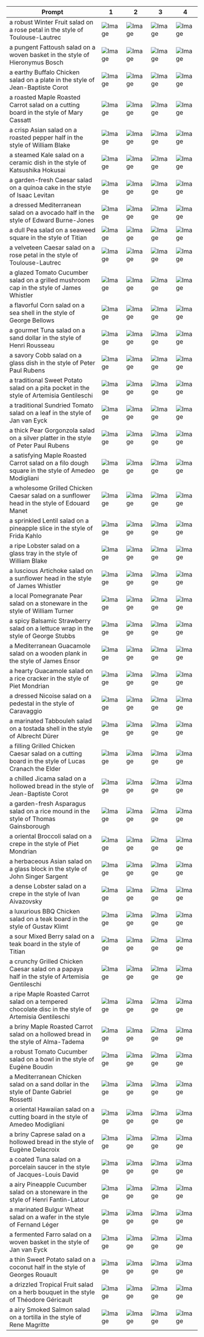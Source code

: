 | Prompt | 1 | 2 | 3 | 4 |
|-|-|-|-|-|
| a robust Winter Fruit salad on a rose petal in the style of Toulouse-Lautrec | ![Image](https://salad-benchmark-public-assets.s3.us-east-2.amazonaws.com/sdxl/754a32f6-6f25-4922-870c-6a2d32fce19f-0.jpg) | ![Image](https://salad-benchmark-public-assets.s3.us-east-2.amazonaws.com/sdxl/754a32f6-6f25-4922-870c-6a2d32fce19f-1.jpg) | ![Image](https://salad-benchmark-public-assets.s3.us-east-2.amazonaws.com/sdxl/754a32f6-6f25-4922-870c-6a2d32fce19f-2.jpg) | ![Image](https://salad-benchmark-public-assets.s3.us-east-2.amazonaws.com/sdxl/754a32f6-6f25-4922-870c-6a2d32fce19f-3.jpg) |
| a pungent Fattoush salad on a woven basket in the style of Hieronymus Bosch | ![Image](https://salad-benchmark-public-assets.s3.us-east-2.amazonaws.com/sdxl/ff150a14-54ed-4892-a0c1-35b1f3794117-0.jpg) | ![Image](https://salad-benchmark-public-assets.s3.us-east-2.amazonaws.com/sdxl/ff150a14-54ed-4892-a0c1-35b1f3794117-1.jpg) | ![Image](https://salad-benchmark-public-assets.s3.us-east-2.amazonaws.com/sdxl/ff150a14-54ed-4892-a0c1-35b1f3794117-2.jpg) | ![Image](https://salad-benchmark-public-assets.s3.us-east-2.amazonaws.com/sdxl/ff150a14-54ed-4892-a0c1-35b1f3794117-3.jpg) |
| a earthy Buffalo Chicken salad on a plate in the style of Jean-Baptiste Corot | ![Image](https://salad-benchmark-public-assets.s3.us-east-2.amazonaws.com/sdxl/d6fe36f3-c8f4-4cde-bdcc-445b5e1d301c-0.jpg) | ![Image](https://salad-benchmark-public-assets.s3.us-east-2.amazonaws.com/sdxl/d6fe36f3-c8f4-4cde-bdcc-445b5e1d301c-1.jpg) | ![Image](https://salad-benchmark-public-assets.s3.us-east-2.amazonaws.com/sdxl/d6fe36f3-c8f4-4cde-bdcc-445b5e1d301c-2.jpg) | ![Image](https://salad-benchmark-public-assets.s3.us-east-2.amazonaws.com/sdxl/d6fe36f3-c8f4-4cde-bdcc-445b5e1d301c-3.jpg) |
| a roasted Maple Roasted Carrot salad on a cutting board in the style of Mary Cassatt | ![Image](https://salad-benchmark-public-assets.s3.us-east-2.amazonaws.com/sdxl/0b9c00ac-04a1-4395-a2e0-b172d8141cc7-0.jpg) | ![Image](https://salad-benchmark-public-assets.s3.us-east-2.amazonaws.com/sdxl/0b9c00ac-04a1-4395-a2e0-b172d8141cc7-1.jpg) | ![Image](https://salad-benchmark-public-assets.s3.us-east-2.amazonaws.com/sdxl/0b9c00ac-04a1-4395-a2e0-b172d8141cc7-2.jpg) | ![Image](https://salad-benchmark-public-assets.s3.us-east-2.amazonaws.com/sdxl/0b9c00ac-04a1-4395-a2e0-b172d8141cc7-3.jpg) |
| a crisp Asian salad on a roasted pepper half in the style of William Blake | ![Image](https://salad-benchmark-public-assets.s3.us-east-2.amazonaws.com/sdxl/335ddaa2-c190-4f18-b4d6-62e971dbef5f-0.jpg) | ![Image](https://salad-benchmark-public-assets.s3.us-east-2.amazonaws.com/sdxl/335ddaa2-c190-4f18-b4d6-62e971dbef5f-1.jpg) | ![Image](https://salad-benchmark-public-assets.s3.us-east-2.amazonaws.com/sdxl/335ddaa2-c190-4f18-b4d6-62e971dbef5f-2.jpg) | ![Image](https://salad-benchmark-public-assets.s3.us-east-2.amazonaws.com/sdxl/335ddaa2-c190-4f18-b4d6-62e971dbef5f-3.jpg) |
| a steamed Kale salad on a ceramic dish in the style of Katsushika Hokusai | ![Image](https://salad-benchmark-public-assets.s3.us-east-2.amazonaws.com/sdxl/321550a4-4849-4409-ba78-7a0c19503e14-0.jpg) | ![Image](https://salad-benchmark-public-assets.s3.us-east-2.amazonaws.com/sdxl/321550a4-4849-4409-ba78-7a0c19503e14-1.jpg) | ![Image](https://salad-benchmark-public-assets.s3.us-east-2.amazonaws.com/sdxl/321550a4-4849-4409-ba78-7a0c19503e14-2.jpg) | ![Image](https://salad-benchmark-public-assets.s3.us-east-2.amazonaws.com/sdxl/321550a4-4849-4409-ba78-7a0c19503e14-3.jpg) |
| a garden-fresh Caesar salad on a quinoa cake in the style of Isaac Levitan | ![Image](https://salad-benchmark-public-assets.s3.us-east-2.amazonaws.com/sdxl/61644e4d-9a12-490c-823a-e7277d946e76-0.jpg) | ![Image](https://salad-benchmark-public-assets.s3.us-east-2.amazonaws.com/sdxl/61644e4d-9a12-490c-823a-e7277d946e76-1.jpg) | ![Image](https://salad-benchmark-public-assets.s3.us-east-2.amazonaws.com/sdxl/61644e4d-9a12-490c-823a-e7277d946e76-2.jpg) | ![Image](https://salad-benchmark-public-assets.s3.us-east-2.amazonaws.com/sdxl/61644e4d-9a12-490c-823a-e7277d946e76-3.jpg) |
| a dressed Mediterranean salad on a avocado half in the style of Edward Burne-Jones | ![Image](https://salad-benchmark-public-assets.s3.us-east-2.amazonaws.com/sdxl/05576fd9-2928-4388-b63c-cd8c9cf6ffd9-0.jpg) | ![Image](https://salad-benchmark-public-assets.s3.us-east-2.amazonaws.com/sdxl/05576fd9-2928-4388-b63c-cd8c9cf6ffd9-1.jpg) | ![Image](https://salad-benchmark-public-assets.s3.us-east-2.amazonaws.com/sdxl/05576fd9-2928-4388-b63c-cd8c9cf6ffd9-2.jpg) | ![Image](https://salad-benchmark-public-assets.s3.us-east-2.amazonaws.com/sdxl/05576fd9-2928-4388-b63c-cd8c9cf6ffd9-3.jpg) |
| a dull Pea salad on a seaweed square in the style of Titian | ![Image](https://salad-benchmark-public-assets.s3.us-east-2.amazonaws.com/sdxl/898a0476-72ca-468c-accd-0de9292f78b9-0.jpg) | ![Image](https://salad-benchmark-public-assets.s3.us-east-2.amazonaws.com/sdxl/898a0476-72ca-468c-accd-0de9292f78b9-1.jpg) | ![Image](https://salad-benchmark-public-assets.s3.us-east-2.amazonaws.com/sdxl/898a0476-72ca-468c-accd-0de9292f78b9-2.jpg) | ![Image](https://salad-benchmark-public-assets.s3.us-east-2.amazonaws.com/sdxl/898a0476-72ca-468c-accd-0de9292f78b9-3.jpg) |
| a velveteen Caesar salad on a rose petal in the style of Toulouse-Lautrec | ![Image](https://salad-benchmark-public-assets.s3.us-east-2.amazonaws.com/sdxl/0f9e1701-1969-4ec4-844b-fd4c5383fbad-0.jpg) | ![Image](https://salad-benchmark-public-assets.s3.us-east-2.amazonaws.com/sdxl/0f9e1701-1969-4ec4-844b-fd4c5383fbad-1.jpg) | ![Image](https://salad-benchmark-public-assets.s3.us-east-2.amazonaws.com/sdxl/0f9e1701-1969-4ec4-844b-fd4c5383fbad-2.jpg) | ![Image](https://salad-benchmark-public-assets.s3.us-east-2.amazonaws.com/sdxl/0f9e1701-1969-4ec4-844b-fd4c5383fbad-3.jpg) |
| a glazed Tomato Cucumber salad on a grilled mushroom cap in the style of James Whistler | ![Image](https://salad-benchmark-public-assets.s3.us-east-2.amazonaws.com/sdxl/8bad74a8-c874-45ff-a7ba-ffe32eda5ef4-0.jpg) | ![Image](https://salad-benchmark-public-assets.s3.us-east-2.amazonaws.com/sdxl/8bad74a8-c874-45ff-a7ba-ffe32eda5ef4-1.jpg) | ![Image](https://salad-benchmark-public-assets.s3.us-east-2.amazonaws.com/sdxl/8bad74a8-c874-45ff-a7ba-ffe32eda5ef4-2.jpg) | ![Image](https://salad-benchmark-public-assets.s3.us-east-2.amazonaws.com/sdxl/8bad74a8-c874-45ff-a7ba-ffe32eda5ef4-3.jpg) |
| a flavorful Corn salad on a sea shell in the style of George Bellows | ![Image](https://salad-benchmark-public-assets.s3.us-east-2.amazonaws.com/sdxl/6e09d0fb-9364-4f98-81de-4b256cdf1376-0.jpg) | ![Image](https://salad-benchmark-public-assets.s3.us-east-2.amazonaws.com/sdxl/6e09d0fb-9364-4f98-81de-4b256cdf1376-1.jpg) | ![Image](https://salad-benchmark-public-assets.s3.us-east-2.amazonaws.com/sdxl/6e09d0fb-9364-4f98-81de-4b256cdf1376-2.jpg) | ![Image](https://salad-benchmark-public-assets.s3.us-east-2.amazonaws.com/sdxl/6e09d0fb-9364-4f98-81de-4b256cdf1376-3.jpg) |
| a gourmet Tuna salad on a sand dollar in the style of Henri Rousseau | ![Image](https://salad-benchmark-public-assets.s3.us-east-2.amazonaws.com/sdxl/8f45693a-0b8a-4df3-a6dc-d191a4dce26e-0.jpg) | ![Image](https://salad-benchmark-public-assets.s3.us-east-2.amazonaws.com/sdxl/8f45693a-0b8a-4df3-a6dc-d191a4dce26e-1.jpg) | ![Image](https://salad-benchmark-public-assets.s3.us-east-2.amazonaws.com/sdxl/8f45693a-0b8a-4df3-a6dc-d191a4dce26e-2.jpg) | ![Image](https://salad-benchmark-public-assets.s3.us-east-2.amazonaws.com/sdxl/8f45693a-0b8a-4df3-a6dc-d191a4dce26e-3.jpg) |
| a savory Cobb salad on a glass dish in the style of Peter Paul Rubens | ![Image](https://salad-benchmark-public-assets.s3.us-east-2.amazonaws.com/sdxl/b0da630b-b885-4799-a6b7-8aade9807079-0.jpg) | ![Image](https://salad-benchmark-public-assets.s3.us-east-2.amazonaws.com/sdxl/b0da630b-b885-4799-a6b7-8aade9807079-1.jpg) | ![Image](https://salad-benchmark-public-assets.s3.us-east-2.amazonaws.com/sdxl/b0da630b-b885-4799-a6b7-8aade9807079-2.jpg) | ![Image](https://salad-benchmark-public-assets.s3.us-east-2.amazonaws.com/sdxl/b0da630b-b885-4799-a6b7-8aade9807079-3.jpg) |
| a traditional Sweet Potato salad on a pita pocket in the style of Artemisia Gentileschi | ![Image](https://salad-benchmark-public-assets.s3.us-east-2.amazonaws.com/sdxl/2b21a4d8-602a-4720-9daf-a9501433aff4-0.jpg) | ![Image](https://salad-benchmark-public-assets.s3.us-east-2.amazonaws.com/sdxl/2b21a4d8-602a-4720-9daf-a9501433aff4-1.jpg) | ![Image](https://salad-benchmark-public-assets.s3.us-east-2.amazonaws.com/sdxl/2b21a4d8-602a-4720-9daf-a9501433aff4-2.jpg) | ![Image](https://salad-benchmark-public-assets.s3.us-east-2.amazonaws.com/sdxl/2b21a4d8-602a-4720-9daf-a9501433aff4-3.jpg) |
| a traditional Sundried Tomato salad on a leaf in the style of Jan van Eyck | ![Image](https://salad-benchmark-public-assets.s3.us-east-2.amazonaws.com/sdxl/a1c46ea2-feda-4a14-badf-45fd592c7e24-0.jpg) | ![Image](https://salad-benchmark-public-assets.s3.us-east-2.amazonaws.com/sdxl/a1c46ea2-feda-4a14-badf-45fd592c7e24-1.jpg) | ![Image](https://salad-benchmark-public-assets.s3.us-east-2.amazonaws.com/sdxl/a1c46ea2-feda-4a14-badf-45fd592c7e24-2.jpg) | ![Image](https://salad-benchmark-public-assets.s3.us-east-2.amazonaws.com/sdxl/a1c46ea2-feda-4a14-badf-45fd592c7e24-3.jpg) |
| a thick Pear Gorgonzola salad on a silver platter in the style of Peter Paul Rubens | ![Image](https://salad-benchmark-public-assets.s3.us-east-2.amazonaws.com/sdxl/cd9b0cfd-f95a-464a-9a75-c393e2344de1-0.jpg) | ![Image](https://salad-benchmark-public-assets.s3.us-east-2.amazonaws.com/sdxl/cd9b0cfd-f95a-464a-9a75-c393e2344de1-1.jpg) | ![Image](https://salad-benchmark-public-assets.s3.us-east-2.amazonaws.com/sdxl/cd9b0cfd-f95a-464a-9a75-c393e2344de1-2.jpg) | ![Image](https://salad-benchmark-public-assets.s3.us-east-2.amazonaws.com/sdxl/cd9b0cfd-f95a-464a-9a75-c393e2344de1-3.jpg) |
| a satisfying Maple Roasted Carrot salad on a filo dough square in the style of Amedeo Modigliani | ![Image](https://salad-benchmark-public-assets.s3.us-east-2.amazonaws.com/sdxl/7a317f4e-f15e-4a9f-8abe-46d76ef77063-0.jpg) | ![Image](https://salad-benchmark-public-assets.s3.us-east-2.amazonaws.com/sdxl/7a317f4e-f15e-4a9f-8abe-46d76ef77063-1.jpg) | ![Image](https://salad-benchmark-public-assets.s3.us-east-2.amazonaws.com/sdxl/7a317f4e-f15e-4a9f-8abe-46d76ef77063-2.jpg) | ![Image](https://salad-benchmark-public-assets.s3.us-east-2.amazonaws.com/sdxl/7a317f4e-f15e-4a9f-8abe-46d76ef77063-3.jpg) |
| a wholesome Grilled Chicken Caesar salad on a sunflower head in the style of Edouard Manet | ![Image](https://salad-benchmark-public-assets.s3.us-east-2.amazonaws.com/sdxl/759db5ee-d016-432a-818a-7f67ecf3ba5a-0.jpg) | ![Image](https://salad-benchmark-public-assets.s3.us-east-2.amazonaws.com/sdxl/759db5ee-d016-432a-818a-7f67ecf3ba5a-1.jpg) | ![Image](https://salad-benchmark-public-assets.s3.us-east-2.amazonaws.com/sdxl/759db5ee-d016-432a-818a-7f67ecf3ba5a-2.jpg) | ![Image](https://salad-benchmark-public-assets.s3.us-east-2.amazonaws.com/sdxl/759db5ee-d016-432a-818a-7f67ecf3ba5a-3.jpg) |
| a sprinkled Lentil salad on a pineapple slice in the style of Frida Kahlo | ![Image](https://salad-benchmark-public-assets.s3.us-east-2.amazonaws.com/sdxl/8ed4aaa4-53a4-4b43-a7d2-555bc56deda8-0.jpg) | ![Image](https://salad-benchmark-public-assets.s3.us-east-2.amazonaws.com/sdxl/8ed4aaa4-53a4-4b43-a7d2-555bc56deda8-1.jpg) | ![Image](https://salad-benchmark-public-assets.s3.us-east-2.amazonaws.com/sdxl/8ed4aaa4-53a4-4b43-a7d2-555bc56deda8-2.jpg) | ![Image](https://salad-benchmark-public-assets.s3.us-east-2.amazonaws.com/sdxl/8ed4aaa4-53a4-4b43-a7d2-555bc56deda8-3.jpg) |
| a ripe Lobster salad on a glass tray in the style of William Blake | ![Image](https://salad-benchmark-public-assets.s3.us-east-2.amazonaws.com/sdxl/1bb1ef6c-e154-4644-9f76-d9db33cba6f6-0.jpg) | ![Image](https://salad-benchmark-public-assets.s3.us-east-2.amazonaws.com/sdxl/1bb1ef6c-e154-4644-9f76-d9db33cba6f6-1.jpg) | ![Image](https://salad-benchmark-public-assets.s3.us-east-2.amazonaws.com/sdxl/1bb1ef6c-e154-4644-9f76-d9db33cba6f6-2.jpg) | ![Image](https://salad-benchmark-public-assets.s3.us-east-2.amazonaws.com/sdxl/1bb1ef6c-e154-4644-9f76-d9db33cba6f6-3.jpg) |
| a luscious Artichoke salad on a sunflower head in the style of James Whistler | ![Image](https://salad-benchmark-public-assets.s3.us-east-2.amazonaws.com/sdxl/001f74b9-36e1-4e98-95d5-4ce09bf99874-0.jpg) | ![Image](https://salad-benchmark-public-assets.s3.us-east-2.amazonaws.com/sdxl/001f74b9-36e1-4e98-95d5-4ce09bf99874-1.jpg) | ![Image](https://salad-benchmark-public-assets.s3.us-east-2.amazonaws.com/sdxl/001f74b9-36e1-4e98-95d5-4ce09bf99874-2.jpg) | ![Image](https://salad-benchmark-public-assets.s3.us-east-2.amazonaws.com/sdxl/001f74b9-36e1-4e98-95d5-4ce09bf99874-3.jpg) |
| a local Pomegranate Pear salad on a stoneware in the style of William Turner | ![Image](https://salad-benchmark-public-assets.s3.us-east-2.amazonaws.com/sdxl/936144aa-9f60-4afc-acf9-afe03ef2991f-0.jpg) | ![Image](https://salad-benchmark-public-assets.s3.us-east-2.amazonaws.com/sdxl/936144aa-9f60-4afc-acf9-afe03ef2991f-1.jpg) | ![Image](https://salad-benchmark-public-assets.s3.us-east-2.amazonaws.com/sdxl/936144aa-9f60-4afc-acf9-afe03ef2991f-2.jpg) | ![Image](https://salad-benchmark-public-assets.s3.us-east-2.amazonaws.com/sdxl/936144aa-9f60-4afc-acf9-afe03ef2991f-3.jpg) |
| a spicy Balsamic Strawberry salad on a lettuce wrap in the style of George Stubbs | ![Image](https://salad-benchmark-public-assets.s3.us-east-2.amazonaws.com/sdxl/3297794c-b7a3-4c6c-a54e-3dc251d30ecc-0.jpg) | ![Image](https://salad-benchmark-public-assets.s3.us-east-2.amazonaws.com/sdxl/3297794c-b7a3-4c6c-a54e-3dc251d30ecc-1.jpg) | ![Image](https://salad-benchmark-public-assets.s3.us-east-2.amazonaws.com/sdxl/3297794c-b7a3-4c6c-a54e-3dc251d30ecc-2.jpg) | ![Image](https://salad-benchmark-public-assets.s3.us-east-2.amazonaws.com/sdxl/3297794c-b7a3-4c6c-a54e-3dc251d30ecc-3.jpg) |
| a Mediterranean Guacamole salad on a wooden plank in the style of James Ensor | ![Image](https://salad-benchmark-public-assets.s3.us-east-2.amazonaws.com/sdxl/bfee5247-a9fd-4b03-8d0a-92d7bb4ba750-0.jpg) | ![Image](https://salad-benchmark-public-assets.s3.us-east-2.amazonaws.com/sdxl/bfee5247-a9fd-4b03-8d0a-92d7bb4ba750-1.jpg) | ![Image](https://salad-benchmark-public-assets.s3.us-east-2.amazonaws.com/sdxl/bfee5247-a9fd-4b03-8d0a-92d7bb4ba750-2.jpg) | ![Image](https://salad-benchmark-public-assets.s3.us-east-2.amazonaws.com/sdxl/bfee5247-a9fd-4b03-8d0a-92d7bb4ba750-3.jpg) |
| a hearty Guacamole salad on a rice cracker in the style of Piet Mondrian | ![Image](https://salad-benchmark-public-assets.s3.us-east-2.amazonaws.com/sdxl/eea31ab6-d483-44ed-954f-0a56ef8e3ff0-0.jpg) | ![Image](https://salad-benchmark-public-assets.s3.us-east-2.amazonaws.com/sdxl/eea31ab6-d483-44ed-954f-0a56ef8e3ff0-1.jpg) | ![Image](https://salad-benchmark-public-assets.s3.us-east-2.amazonaws.com/sdxl/eea31ab6-d483-44ed-954f-0a56ef8e3ff0-2.jpg) | ![Image](https://salad-benchmark-public-assets.s3.us-east-2.amazonaws.com/sdxl/eea31ab6-d483-44ed-954f-0a56ef8e3ff0-3.jpg) |
| a dressed Nicoise salad on a pedestal in the style of Caravaggio | ![Image](https://salad-benchmark-public-assets.s3.us-east-2.amazonaws.com/sdxl/a7d9cc0b-e12d-4723-b96e-774cb0ee46bb-0.jpg) | ![Image](https://salad-benchmark-public-assets.s3.us-east-2.amazonaws.com/sdxl/a7d9cc0b-e12d-4723-b96e-774cb0ee46bb-1.jpg) | ![Image](https://salad-benchmark-public-assets.s3.us-east-2.amazonaws.com/sdxl/a7d9cc0b-e12d-4723-b96e-774cb0ee46bb-2.jpg) | ![Image](https://salad-benchmark-public-assets.s3.us-east-2.amazonaws.com/sdxl/a7d9cc0b-e12d-4723-b96e-774cb0ee46bb-3.jpg) |
| a marinated Tabbouleh salad on a tostada shell in the style of Albrecht Dürer | ![Image](https://salad-benchmark-public-assets.s3.us-east-2.amazonaws.com/sdxl/48463a96-5e67-45cf-8afb-b95306c51aba-0.jpg) | ![Image](https://salad-benchmark-public-assets.s3.us-east-2.amazonaws.com/sdxl/48463a96-5e67-45cf-8afb-b95306c51aba-1.jpg) | ![Image](https://salad-benchmark-public-assets.s3.us-east-2.amazonaws.com/sdxl/48463a96-5e67-45cf-8afb-b95306c51aba-2.jpg) | ![Image](https://salad-benchmark-public-assets.s3.us-east-2.amazonaws.com/sdxl/48463a96-5e67-45cf-8afb-b95306c51aba-3.jpg) |
| a filling Grilled Chicken Caesar salad on a cutting board in the style of Lucas Cranach the Elder | ![Image](https://salad-benchmark-public-assets.s3.us-east-2.amazonaws.com/sdxl/223c3ea3-85b4-4d71-8bfc-9b48395ea7e1-0.jpg) | ![Image](https://salad-benchmark-public-assets.s3.us-east-2.amazonaws.com/sdxl/223c3ea3-85b4-4d71-8bfc-9b48395ea7e1-1.jpg) | ![Image](https://salad-benchmark-public-assets.s3.us-east-2.amazonaws.com/sdxl/223c3ea3-85b4-4d71-8bfc-9b48395ea7e1-2.jpg) | ![Image](https://salad-benchmark-public-assets.s3.us-east-2.amazonaws.com/sdxl/223c3ea3-85b4-4d71-8bfc-9b48395ea7e1-3.jpg) |
| a chilled Jicama salad on a hollowed bread in the style of Jean-Baptiste Corot | ![Image](https://salad-benchmark-public-assets.s3.us-east-2.amazonaws.com/sdxl/ea94226c-53f8-4048-b4b7-b82ad4e059a3-0.jpg) | ![Image](https://salad-benchmark-public-assets.s3.us-east-2.amazonaws.com/sdxl/ea94226c-53f8-4048-b4b7-b82ad4e059a3-1.jpg) | ![Image](https://salad-benchmark-public-assets.s3.us-east-2.amazonaws.com/sdxl/ea94226c-53f8-4048-b4b7-b82ad4e059a3-2.jpg) | ![Image](https://salad-benchmark-public-assets.s3.us-east-2.amazonaws.com/sdxl/ea94226c-53f8-4048-b4b7-b82ad4e059a3-3.jpg) |
| a garden-fresh Asparagus salad on a rice mound in the style of Thomas Gainsborough | ![Image](https://salad-benchmark-public-assets.s3.us-east-2.amazonaws.com/sdxl/54cf016c-0b9d-473c-965c-4321e8adc02b-0.jpg) | ![Image](https://salad-benchmark-public-assets.s3.us-east-2.amazonaws.com/sdxl/54cf016c-0b9d-473c-965c-4321e8adc02b-1.jpg) | ![Image](https://salad-benchmark-public-assets.s3.us-east-2.amazonaws.com/sdxl/54cf016c-0b9d-473c-965c-4321e8adc02b-2.jpg) | ![Image](https://salad-benchmark-public-assets.s3.us-east-2.amazonaws.com/sdxl/54cf016c-0b9d-473c-965c-4321e8adc02b-3.jpg) |
| a oriental Broccoli salad on a crepe in the style of Piet Mondrian | ![Image](https://salad-benchmark-public-assets.s3.us-east-2.amazonaws.com/sdxl/abc994d5-1a54-4be4-a07a-1975b4f0935c-0.jpg) | ![Image](https://salad-benchmark-public-assets.s3.us-east-2.amazonaws.com/sdxl/abc994d5-1a54-4be4-a07a-1975b4f0935c-1.jpg) | ![Image](https://salad-benchmark-public-assets.s3.us-east-2.amazonaws.com/sdxl/abc994d5-1a54-4be4-a07a-1975b4f0935c-2.jpg) | ![Image](https://salad-benchmark-public-assets.s3.us-east-2.amazonaws.com/sdxl/abc994d5-1a54-4be4-a07a-1975b4f0935c-3.jpg) |
| a herbaceous Asian salad on a glass block in the style of John Singer Sargent | ![Image](https://salad-benchmark-public-assets.s3.us-east-2.amazonaws.com/sdxl/b7723e6c-acb3-4109-9d8a-5dc7f928d1e0-0.jpg) | ![Image](https://salad-benchmark-public-assets.s3.us-east-2.amazonaws.com/sdxl/b7723e6c-acb3-4109-9d8a-5dc7f928d1e0-1.jpg) | ![Image](https://salad-benchmark-public-assets.s3.us-east-2.amazonaws.com/sdxl/b7723e6c-acb3-4109-9d8a-5dc7f928d1e0-2.jpg) | ![Image](https://salad-benchmark-public-assets.s3.us-east-2.amazonaws.com/sdxl/b7723e6c-acb3-4109-9d8a-5dc7f928d1e0-3.jpg) |
| a dense Lobster salad on a crepe in the style of Ivan Aivazovsky | ![Image](https://salad-benchmark-public-assets.s3.us-east-2.amazonaws.com/sdxl/8cdd2e5d-0560-4994-9892-d4e2fd7ecf82-0.jpg) | ![Image](https://salad-benchmark-public-assets.s3.us-east-2.amazonaws.com/sdxl/8cdd2e5d-0560-4994-9892-d4e2fd7ecf82-1.jpg) | ![Image](https://salad-benchmark-public-assets.s3.us-east-2.amazonaws.com/sdxl/8cdd2e5d-0560-4994-9892-d4e2fd7ecf82-2.jpg) | ![Image](https://salad-benchmark-public-assets.s3.us-east-2.amazonaws.com/sdxl/8cdd2e5d-0560-4994-9892-d4e2fd7ecf82-3.jpg) |
| a luxurious BBQ Chicken salad on a teak board in the style of Gustav Klimt | ![Image](https://salad-benchmark-public-assets.s3.us-east-2.amazonaws.com/sdxl/793f0aa9-cc85-44c7-9f2b-6cafa5f3c3d8-0.jpg) | ![Image](https://salad-benchmark-public-assets.s3.us-east-2.amazonaws.com/sdxl/793f0aa9-cc85-44c7-9f2b-6cafa5f3c3d8-1.jpg) | ![Image](https://salad-benchmark-public-assets.s3.us-east-2.amazonaws.com/sdxl/793f0aa9-cc85-44c7-9f2b-6cafa5f3c3d8-2.jpg) | ![Image](https://salad-benchmark-public-assets.s3.us-east-2.amazonaws.com/sdxl/793f0aa9-cc85-44c7-9f2b-6cafa5f3c3d8-3.jpg) |
| a sour Mixed Berry salad on a teak board in the style of Titian | ![Image](https://salad-benchmark-public-assets.s3.us-east-2.amazonaws.com/sdxl/345975e6-3357-4c23-9ae1-9f23efee663a-0.jpg) | ![Image](https://salad-benchmark-public-assets.s3.us-east-2.amazonaws.com/sdxl/345975e6-3357-4c23-9ae1-9f23efee663a-1.jpg) | ![Image](https://salad-benchmark-public-assets.s3.us-east-2.amazonaws.com/sdxl/345975e6-3357-4c23-9ae1-9f23efee663a-2.jpg) | ![Image](https://salad-benchmark-public-assets.s3.us-east-2.amazonaws.com/sdxl/345975e6-3357-4c23-9ae1-9f23efee663a-3.jpg) |
| a crunchy Grilled Chicken Caesar salad on a papaya half in the style of Artemisia Gentileschi | ![Image](https://salad-benchmark-public-assets.s3.us-east-2.amazonaws.com/sdxl/d42b12d0-fcf2-46fe-86cd-6f9a3feba573-0.jpg) | ![Image](https://salad-benchmark-public-assets.s3.us-east-2.amazonaws.com/sdxl/d42b12d0-fcf2-46fe-86cd-6f9a3feba573-1.jpg) | ![Image](https://salad-benchmark-public-assets.s3.us-east-2.amazonaws.com/sdxl/d42b12d0-fcf2-46fe-86cd-6f9a3feba573-2.jpg) | ![Image](https://salad-benchmark-public-assets.s3.us-east-2.amazonaws.com/sdxl/d42b12d0-fcf2-46fe-86cd-6f9a3feba573-3.jpg) |
| a ripe Maple Roasted Carrot salad on a tempered chocolate disc in the style of Artemisia Gentileschi | ![Image](https://salad-benchmark-public-assets.s3.us-east-2.amazonaws.com/sdxl/e4c593a4-37dd-47da-afee-5dce16e11220-0.jpg) | ![Image](https://salad-benchmark-public-assets.s3.us-east-2.amazonaws.com/sdxl/e4c593a4-37dd-47da-afee-5dce16e11220-1.jpg) | ![Image](https://salad-benchmark-public-assets.s3.us-east-2.amazonaws.com/sdxl/e4c593a4-37dd-47da-afee-5dce16e11220-2.jpg) | ![Image](https://salad-benchmark-public-assets.s3.us-east-2.amazonaws.com/sdxl/e4c593a4-37dd-47da-afee-5dce16e11220-3.jpg) |
| a briny Maple Roasted Carrot salad on a hollowed bread in the style of Alma-Tadema | ![Image](https://salad-benchmark-public-assets.s3.us-east-2.amazonaws.com/sdxl/665cf817-226c-41f8-8bff-98e2e440f413-0.jpg) | ![Image](https://salad-benchmark-public-assets.s3.us-east-2.amazonaws.com/sdxl/665cf817-226c-41f8-8bff-98e2e440f413-1.jpg) | ![Image](https://salad-benchmark-public-assets.s3.us-east-2.amazonaws.com/sdxl/665cf817-226c-41f8-8bff-98e2e440f413-2.jpg) | ![Image](https://salad-benchmark-public-assets.s3.us-east-2.amazonaws.com/sdxl/665cf817-226c-41f8-8bff-98e2e440f413-3.jpg) |
| a robust Tomato Cucumber salad on a bowl in the style of Eugène Boudin | ![Image](https://salad-benchmark-public-assets.s3.us-east-2.amazonaws.com/sdxl/f6aa1c99-ca6c-4e7e-8419-f6166313da4d-0.jpg) | ![Image](https://salad-benchmark-public-assets.s3.us-east-2.amazonaws.com/sdxl/f6aa1c99-ca6c-4e7e-8419-f6166313da4d-1.jpg) | ![Image](https://salad-benchmark-public-assets.s3.us-east-2.amazonaws.com/sdxl/f6aa1c99-ca6c-4e7e-8419-f6166313da4d-2.jpg) | ![Image](https://salad-benchmark-public-assets.s3.us-east-2.amazonaws.com/sdxl/f6aa1c99-ca6c-4e7e-8419-f6166313da4d-3.jpg) |
| a Mediterranean Chicken salad on a sand dollar in the style of Dante Gabriel Rossetti | ![Image](https://salad-benchmark-public-assets.s3.us-east-2.amazonaws.com/sdxl/0df35237-6ffb-4f21-9712-ff05434730ff-0.jpg) | ![Image](https://salad-benchmark-public-assets.s3.us-east-2.amazonaws.com/sdxl/0df35237-6ffb-4f21-9712-ff05434730ff-1.jpg) | ![Image](https://salad-benchmark-public-assets.s3.us-east-2.amazonaws.com/sdxl/0df35237-6ffb-4f21-9712-ff05434730ff-2.jpg) | ![Image](https://salad-benchmark-public-assets.s3.us-east-2.amazonaws.com/sdxl/0df35237-6ffb-4f21-9712-ff05434730ff-3.jpg) |
| a oriental Hawaiian salad on a cutting board in the style of Amedeo Modigliani | ![Image](https://salad-benchmark-public-assets.s3.us-east-2.amazonaws.com/sdxl/a2936674-a230-4b81-9b88-c46f6d7a2990-0.jpg) | ![Image](https://salad-benchmark-public-assets.s3.us-east-2.amazonaws.com/sdxl/a2936674-a230-4b81-9b88-c46f6d7a2990-1.jpg) | ![Image](https://salad-benchmark-public-assets.s3.us-east-2.amazonaws.com/sdxl/a2936674-a230-4b81-9b88-c46f6d7a2990-2.jpg) | ![Image](https://salad-benchmark-public-assets.s3.us-east-2.amazonaws.com/sdxl/a2936674-a230-4b81-9b88-c46f6d7a2990-3.jpg) |
| a briny Caprese salad on a hollowed bread in the style of Eugène Delacroix | ![Image](https://salad-benchmark-public-assets.s3.us-east-2.amazonaws.com/sdxl/d84b46df-6fd6-4a6e-899a-0437ba502e37-0.jpg) | ![Image](https://salad-benchmark-public-assets.s3.us-east-2.amazonaws.com/sdxl/d84b46df-6fd6-4a6e-899a-0437ba502e37-1.jpg) | ![Image](https://salad-benchmark-public-assets.s3.us-east-2.amazonaws.com/sdxl/d84b46df-6fd6-4a6e-899a-0437ba502e37-2.jpg) | ![Image](https://salad-benchmark-public-assets.s3.us-east-2.amazonaws.com/sdxl/d84b46df-6fd6-4a6e-899a-0437ba502e37-3.jpg) |
| a coated Tuna salad on a porcelain saucer in the style of Jacques-Louis David | ![Image](https://salad-benchmark-public-assets.s3.us-east-2.amazonaws.com/sdxl/33c76759-b7ce-41de-9d08-ce0177532669-0.jpg) | ![Image](https://salad-benchmark-public-assets.s3.us-east-2.amazonaws.com/sdxl/33c76759-b7ce-41de-9d08-ce0177532669-1.jpg) | ![Image](https://salad-benchmark-public-assets.s3.us-east-2.amazonaws.com/sdxl/33c76759-b7ce-41de-9d08-ce0177532669-2.jpg) | ![Image](https://salad-benchmark-public-assets.s3.us-east-2.amazonaws.com/sdxl/33c76759-b7ce-41de-9d08-ce0177532669-3.jpg) |
| a airy Pineapple Cucumber salad on a stoneware in the style of Henri Fantin-Latour | ![Image](https://salad-benchmark-public-assets.s3.us-east-2.amazonaws.com/sdxl/57f7395d-2c40-40ae-b546-fd6695661919-0.jpg) | ![Image](https://salad-benchmark-public-assets.s3.us-east-2.amazonaws.com/sdxl/57f7395d-2c40-40ae-b546-fd6695661919-1.jpg) | ![Image](https://salad-benchmark-public-assets.s3.us-east-2.amazonaws.com/sdxl/57f7395d-2c40-40ae-b546-fd6695661919-2.jpg) | ![Image](https://salad-benchmark-public-assets.s3.us-east-2.amazonaws.com/sdxl/57f7395d-2c40-40ae-b546-fd6695661919-3.jpg) |
| a marinated Bulgur Wheat salad on a wafer in the style of Fernand Léger | ![Image](https://salad-benchmark-public-assets.s3.us-east-2.amazonaws.com/sdxl/30a5c09f-7118-4fc2-9caa-08e9f4c891f0-0.jpg) | ![Image](https://salad-benchmark-public-assets.s3.us-east-2.amazonaws.com/sdxl/30a5c09f-7118-4fc2-9caa-08e9f4c891f0-1.jpg) | ![Image](https://salad-benchmark-public-assets.s3.us-east-2.amazonaws.com/sdxl/30a5c09f-7118-4fc2-9caa-08e9f4c891f0-2.jpg) | ![Image](https://salad-benchmark-public-assets.s3.us-east-2.amazonaws.com/sdxl/30a5c09f-7118-4fc2-9caa-08e9f4c891f0-3.jpg) |
| a fermented Farro salad on a woven basket in the style of Jan van Eyck | ![Image](https://salad-benchmark-public-assets.s3.us-east-2.amazonaws.com/sdxl/efd720d7-d042-4390-a839-e5d50fc56904-0.jpg) | ![Image](https://salad-benchmark-public-assets.s3.us-east-2.amazonaws.com/sdxl/efd720d7-d042-4390-a839-e5d50fc56904-1.jpg) | ![Image](https://salad-benchmark-public-assets.s3.us-east-2.amazonaws.com/sdxl/efd720d7-d042-4390-a839-e5d50fc56904-2.jpg) | ![Image](https://salad-benchmark-public-assets.s3.us-east-2.amazonaws.com/sdxl/efd720d7-d042-4390-a839-e5d50fc56904-3.jpg) |
| a thin Sweet Potato salad on a coconut half in the style of Georges Rouault | ![Image](https://salad-benchmark-public-assets.s3.us-east-2.amazonaws.com/sdxl/269dd81d-18c0-46fa-a4ab-ba27a04be229-0.jpg) | ![Image](https://salad-benchmark-public-assets.s3.us-east-2.amazonaws.com/sdxl/269dd81d-18c0-46fa-a4ab-ba27a04be229-1.jpg) | ![Image](https://salad-benchmark-public-assets.s3.us-east-2.amazonaws.com/sdxl/269dd81d-18c0-46fa-a4ab-ba27a04be229-2.jpg) | ![Image](https://salad-benchmark-public-assets.s3.us-east-2.amazonaws.com/sdxl/269dd81d-18c0-46fa-a4ab-ba27a04be229-3.jpg) |
| a drizzled Tropical Fruit salad on a herb bouquet in the style of Théodore Géricault | ![Image](https://salad-benchmark-public-assets.s3.us-east-2.amazonaws.com/sdxl/1e287c9d-872f-47f2-93e8-0705826ad5fd-0.jpg) | ![Image](https://salad-benchmark-public-assets.s3.us-east-2.amazonaws.com/sdxl/1e287c9d-872f-47f2-93e8-0705826ad5fd-1.jpg) | ![Image](https://salad-benchmark-public-assets.s3.us-east-2.amazonaws.com/sdxl/1e287c9d-872f-47f2-93e8-0705826ad5fd-2.jpg) | ![Image](https://salad-benchmark-public-assets.s3.us-east-2.amazonaws.com/sdxl/1e287c9d-872f-47f2-93e8-0705826ad5fd-3.jpg) |
| a airy Smoked Salmon salad on a tortilla in the style of Rene Magritte | ![Image](https://salad-benchmark-public-assets.s3.us-east-2.amazonaws.com/sdxl/ba09c8b0-7e00-4a4c-be0e-1f0bc9d3c9a9-0.jpg) | ![Image](https://salad-benchmark-public-assets.s3.us-east-2.amazonaws.com/sdxl/ba09c8b0-7e00-4a4c-be0e-1f0bc9d3c9a9-1.jpg) | ![Image](https://salad-benchmark-public-assets.s3.us-east-2.amazonaws.com/sdxl/ba09c8b0-7e00-4a4c-be0e-1f0bc9d3c9a9-2.jpg) | ![Image](https://salad-benchmark-public-assets.s3.us-east-2.amazonaws.com/sdxl/ba09c8b0-7e00-4a4c-be0e-1f0bc9d3c9a9-3.jpg) |
